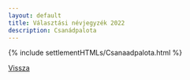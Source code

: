 ```yaml
---
layout: default
title: Választási névjegyzék 2022
description: Csanádpalota
---
```


{% include settlementHTMLs/Csanaadpalota.html %}

[Vissza](../)